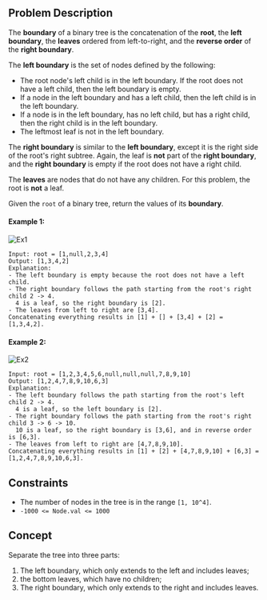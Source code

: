 ## Problem Description

The **boundary** of a binary tree is the concatenation of the **root**, the **left boundary**, the **leaves** ordered from left-to-right, and the **reverse order** of the **right boundary**.

The **left boundary** is the set of nodes defined by the following:

- The root node's left child is in the left boundary. If the root does not have a left child, then the left boundary is empty.
- If a node in the left boundary and has a left child, then the left child is in the left boundary.
- If a node is in the left boundary, has no left child, but has a right child, then the right child is in the left boundary.
- The leftmost leaf is not in the left boundary.

The **right boundary** is similar to the **left boundary**, except it is the right side of the root's right subtree. Again, the leaf is **not** part of the **right boundary**, and the **right boundary** is empty if the root does not have a right child.

The **leaves** are nodes that do not have any children. For this problem, the root is **not** a leaf.

Given the `root` of a binary tree, return the values of its **boundary**.

 

#### Example 1:
![Ex1](https://assets.leetcode.com/uploads/2020/11/11/boundary1.jpg)
```plaintext
Input: root = [1,null,2,3,4]
Output: [1,3,4,2]
Explanation:
- The left boundary is empty because the root does not have a left child.
- The right boundary follows the path starting from the root's right child 2 -> 4.
  4 is a leaf, so the right boundary is [2].
- The leaves from left to right are [3,4].
Concatenating everything results in [1] + [] + [3,4] + [2] = [1,3,4,2].
```
#### Example 2:
![Ex2](https://assets.leetcode.com/uploads/2020/11/11/boundary2.jpg)
```plaintext
Input: root = [1,2,3,4,5,6,null,null,null,7,8,9,10]
Output: [1,2,4,7,8,9,10,6,3]
Explanation:
- The left boundary follows the path starting from the root's left child 2 -> 4.
  4 is a leaf, so the left boundary is [2].
- The right boundary follows the path starting from the root's right child 3 -> 6 -> 10.
  10 is a leaf, so the right boundary is [3,6], and in reverse order is [6,3].
- The leaves from left to right are [4,7,8,9,10].
Concatenating everything results in [1] + [2] + [4,7,8,9,10] + [6,3] = [1,2,4,7,8,9,10,6,3].
 ```

## Constraints

- The number of nodes in the tree is in the range `[1, 10^4]`.
- `-1000 <= Node.val <= 1000`

## Concept
Separate the tree into three parts: 
  1. The left boundary, which only extends to the left and includes leaves;
  2. the bottom leaves, which have no children;
  3. The right boundary, which only extends to the right and includes leaves.

